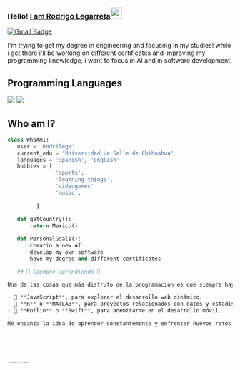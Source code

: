 ### Hello! [I am Rodrigo Legarreta](https://www.youtube.com/channel/UCietjxpksncMdOUkycv5nqA)<img src="https://media.giphy.com/media/hvRJCLFzcasrR4ia7z/giphy.gif" width="25px">

[![Gmail Badge](https://img.shields.io/badge/-rodrigols1011@gmail.com-c14438?style=flat-square&logo=Gmail&logoColor=white&link=mailto:asterp04@gmail.com)](mailto:asterp04@gmail.com) 

I'm trying to get my degree in engineering and focusing in my studies! while i get there i'll be working on different certificates and improving my programming knowledge, i want to focus in AI and in software development.

## Programming Languages
 <img src = 'https://img.shields.io/badge/python-3670A0?style=for-the-badge&logo=python&logoColor=ffdd54'/>
 <img src = 'https://img.shields.io/badge/html5-%23E34F26.svg?style=for-the-badge&logo=html5&logoColor=white'/>
 
 ## Who am I?
 ```python
 class WhoAmI:
 	user = 'Rodrilega'
	current_edu = 'Universidad La Salle de Chihuahua'
	languages = 'Spanish', 'English'
	hobbies = [
				'sports',
				'learning things',
				'videogames'
				'music',
        			
	  	  ]
	
	def getCountry():
		return Mexico()

	def PersonalGoals():
		creatin a new AI
		develop my own software
		have my degree and different certificates

	## 🚀 Siempre aprendiendo 🚀

Una de las cosas que más disfruto de la programación es que siempre hay algo nuevo por descubrir. Actualmente, me enfoco en mejorar mis habilidades en **Python** y **HTML**, pero estoy emocionado por aprender más lenguajes y herramientas, como:

- 🌟 **JavaScript**, para explorar el desarrollo web dinámico.
- 🤖 **R** o **MATLAB**, para proyectos relacionados con datos y estadísticas.
- 📱 **Kotlin** o **Swift**, para adentrarme en el desarrollo móvil.

Me encanta la idea de aprender constantemente y enfrentar nuevos retos. Si tienes alguna recomendación o recurso que creas que pueda ser útil, ¡no dudes en compartirlo conmigo! 😄


		
	
 
 -------

